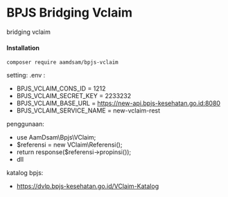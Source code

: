 # BPJS Bridging Vclaim
bridging vclaim


#### Installation

`composer require aamdsam/bpjs-vclaim`

setting: 
 .env :
- BPJS_VCLAIM_CONS_ID = 1212
- BPJS_VCLAIM_SECRET_KEY = 2233232
- BPJS_VCLAIM_BASE_URL = https://new-api.bpjs-kesehatan.go.id:8080
- BPJS_VCLAIM_SERVICE_NAME = new-vclaim-rest

penggunaan: 
- use AamDsam\Bpjs\VClaim;
- $referensi = new VClaim\Referensi();
- return response($referensi->propinsi());
- dll

katalog bpjs: 
- https://dvlp.bpjs-kesehatan.go.id/VClaim-Katalog
